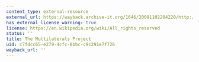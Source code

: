 ```yaml
---
content_type: external-resource
external_url: https://wayback.archive-it.org/1646/20091102204220/http:/fletcher.tufts.edu/multilaterals/
has_external_license_warning: true
license: https://en.wikipedia.org/wiki/All_rights_reserved
status: ''
title: The Multilaterals Project
uid: c7fdcc65-e279-4cfc-8bbc-c9c291e7f726
wayback_url: ''
---
```

